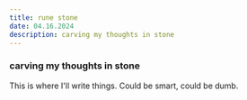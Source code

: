 ```yaml
---
title: rune stone
date: 04.16.2024
description: carving my thoughts in stone
---
```


### carving my thoughts in stone

This is where I'll write things. Could be smart, could be dumb.